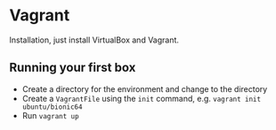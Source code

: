 # Vagrant

Installation, just install VirtualBox and Vagrant.

## Running your first box

* Create a directory for the environment and change to the directory
* Create a `VagrantFile` using the `init` command, e.g. `vagrant init ubuntu/bionic64`
* Run `vagrant up`